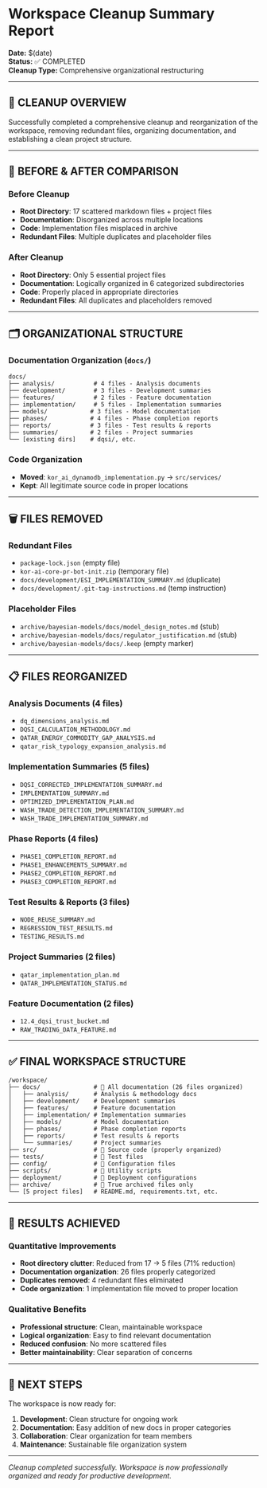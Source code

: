 # Workspace Cleanup Summary Report

**Date:** $(date)  
**Status:** ✅ COMPLETED  
**Cleanup Type:** Comprehensive organizational restructuring  

---

## 🎯 CLEANUP OVERVIEW

Successfully completed a comprehensive cleanup and reorganization of the workspace, removing redundant files, organizing documentation, and establishing a clean project structure.

---

## 📁 BEFORE & AFTER COMPARISON

### Before Cleanup
- **Root Directory**: 17 scattered markdown files + project files
- **Documentation**: Disorganized across multiple locations
- **Code**: Implementation files misplaced in archive
- **Redundant Files**: Multiple duplicates and placeholder files

### After Cleanup
- **Root Directory**: Only 5 essential project files
- **Documentation**: Logically organized in 6 categorized subdirectories
- **Code**: Properly placed in appropriate directories
- **Redundant Files**: All duplicates and placeholders removed

---

## 🗂️ ORGANIZATIONAL STRUCTURE

### Documentation Organization (`docs/`)
```
docs/
├── analysis/           # 4 files - Analysis documents
├── development/        # 3 files - Development summaries
├── features/           # 2 files - Feature documentation
├── implementation/     # 5 files - Implementation summaries
├── models/            # 3 files - Model documentation
├── phases/            # 4 files - Phase completion reports
├── reports/           # 3 files - Test results & reports
├── summaries/         # 2 files - Project summaries
└── [existing dirs]    # dqsi/, etc.
```

### Code Organization
- **Moved**: `kor_ai_dynamodb_implementation.py` → `src/services/`
- **Kept**: All legitimate source code in proper locations

---

## 🗑️ FILES REMOVED

### Redundant Files
- `package-lock.json` (empty file)
- `kor-ai-core-pr-bot-init.zip` (temporary file)
- `docs/development/ESI_IMPLEMENTATION_SUMMARY.md` (duplicate)
- `docs/development/.git-tag-instructions.md` (temp instruction)

### Placeholder Files
- `archive/bayesian-models/docs/model_design_notes.md` (stub)
- `archive/bayesian-models/docs/regulator_justification.md` (stub)
- `archive/bayesian-models/docs/.keep` (empty marker)

---

## 📋 FILES REORGANIZED

### Analysis Documents (4 files)
- `dq_dimensions_analysis.md`
- `DQSI_CALCULATION_METHODOLOGY.md`
- `QATAR_ENERGY_COMMODITY_GAP_ANALYSIS.md`
- `qatar_risk_typology_expansion_analysis.md`

### Implementation Summaries (5 files)
- `DQSI_CORRECTED_IMPLEMENTATION_SUMMARY.md`
- `IMPLEMENTATION_SUMMARY.md`
- `OPTIMIZED_IMPLEMENTATION_PLAN.md`
- `WASH_TRADE_DETECTION_IMPLEMENTATION_SUMMARY.md`
- `WASH_TRADE_IMPLEMENTATION_SUMMARY.md`

### Phase Reports (4 files)
- `PHASE1_COMPLETION_REPORT.md`
- `PHASE1_ENHANCEMENTS_SUMMARY.md`
- `PHASE2_COMPLETION_REPORT.md`
- `PHASE3_COMPLETION_REPORT.md`

### Test Results & Reports (3 files)
- `NODE_REUSE_SUMMARY.md`
- `REGRESSION_TEST_RESULTS.md`
- `TESTING_RESULTS.md`

### Project Summaries (2 files)
- `qatar_implementation_plan.md`
- `QATAR_IMPLEMENTATION_STATUS.md`

### Feature Documentation (2 files)
- `12.4_dqsi_trust_bucket.md`
- `RAW_TRADING_DATA_FEATURE.md`

---

## ✅ FINAL WORKSPACE STRUCTURE

```
/workspace/
├── docs/               # 📁 All documentation (26 files organized)
│   ├── analysis/       # Analysis & methodology docs
│   ├── development/    # Development summaries
│   ├── features/       # Feature documentation
│   ├── implementation/ # Implementation summaries
│   ├── models/         # Model documentation
│   ├── phases/         # Phase completion reports
│   ├── reports/        # Test results & reports
│   └── summaries/      # Project summaries
├── src/                # 📁 Source code (properly organized)
├── tests/              # 📁 Test files
├── config/             # 📁 Configuration files
├── scripts/            # 📁 Utility scripts
├── deployment/         # 📁 Deployment configurations
├── archive/            # 📁 True archived files only
└── [5 project files]   # README.md, requirements.txt, etc.
```

---

## 🎉 RESULTS ACHIEVED

### Quantitative Improvements
- **Root directory clutter**: Reduced from 17 → 5 files (71% reduction)
- **Documentation organization**: 26 files properly categorized
- **Duplicates removed**: 4 redundant files eliminated
- **Code organization**: 1 implementation file moved to proper location

### Qualitative Benefits
- **Professional structure**: Clean, maintainable workspace
- **Logical organization**: Easy to find relevant documentation
- **Reduced confusion**: No more scattered files
- **Better maintainability**: Clear separation of concerns

---

## 🚀 NEXT STEPS

The workspace is now ready for:
1. **Development**: Clean structure for ongoing work
2. **Documentation**: Easy addition of new docs in proper categories
3. **Collaboration**: Clear organization for team members
4. **Maintenance**: Sustainable file organization system

---

*Cleanup completed successfully. Workspace is now professionally organized and ready for productive development.*